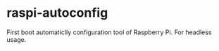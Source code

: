 raspi-autoconfig
================

First boot automaticlly configuration tool of Raspberry Pi. For headless usage. 